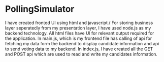 # PollingSimulator
I have created fronted UI using html and javascript./
For storing business layer seperatedly from my presentation layer, I have used node.js as my backend technology.
All html files have UI for relevant output required for the application.
In main.js, which is my frontend file has calling of api for fetching my data form the backend to display candidate information and api to send voting data to my backend.
In index.js, I have created all the GET and POST api which are used to read and write my candidates information.
